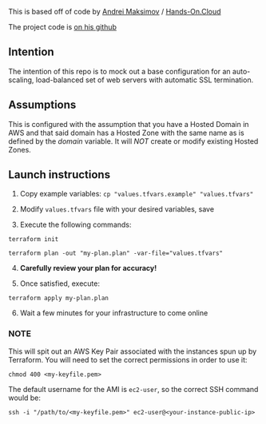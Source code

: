 This is based off of code by [Andrei Maksimov](https://www.linkedin.com/in/avmaksimov/) / [Hands-On.Cloud](https://Hands-On.Cloud)

The project code is [on his github](https://github.com/andreivmaksimov/terraform-recipe-managing-auto-scaling-groups-and-load-balancers)

## Intention

The intention of this repo is to mock out a base configuration for an auto-scaling, load-balanced set of web servers with automatic SSL termination.

## Assumptions

This is configured with the assumption that you have a Hosted Domain in AWS and that said domain has a Hosted Zone with the same name as is defined by the _domain_ variable. It will *NOT* create or modify existing Hosted Zones.

## Launch instructions

1. Copy example variables: ```cp "values.tfvars.example" "values.tfvars"```

2. Modify ```values.tfvars``` file with your desired variables, save 

3. Execute the following commands:

```
terraform init

terraform plan -out "my-plan.plan" -var-file="values.tfvars"
```

4. **Carefully review your plan for accuracy!**

5. Once satisfied, execute:

```
terraform apply my-plan.plan
```

6. Wait a few minutes for your infrastructure to come online

### NOTE

This will spit out an AWS Key Pair associated with the instances spun up by Terraform. You will need to set the correct permissions in order to use it:

```chmod 400 <my-keyfile.pem>```

The default username for the AMI is ```ec2-user```, so the correct SSH command would be:

```ssh -i "/path/to/<my-keyfile.pem>" ec2-user@<your-instance-public-ip>```
